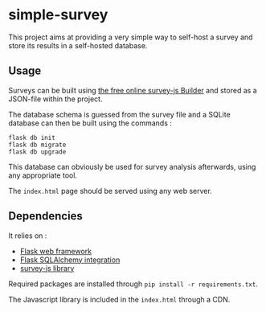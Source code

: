 # simple-survey

This project aims at providing a very simple way to self-host a survey and 
store its results in a self-hosted database. 

## Usage

Surveys can be built using 
[the free online survey-js Builder](https://surveyjs.io/Survey/Builder/) and 
stored as a JSON-file within the project. 

The database schema is guessed from the survey file and a SQLite database 
can then be built using the commands :

```
flask db init
flask db migrate
flask db upgrade
```

This database can obviously be used for survey analysis afterwards, using 
any appropriate tool.

The `index.html` page should be served using any web server.

## Dependencies

It relies on : 

* [Flask web framework](http://flask.pocoo.org/)
* [Flask SQLAlchemy integration](http://flask-sqlalchemy.pocoo.org/)
* [survey-js library](https://surveyjs.io/Overview/Library/)

Required packages are installed through `pip install -r requirements.txt`. 

The Javascript library is included in the `index.html` through a CDN.